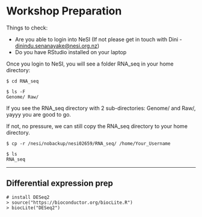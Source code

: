 # Workshop Preparation

Things to check:
- Are you able to login into NeSI (If not please get in touch with Dini - dinindu.senanayake@nesi.org.nz)
- Do you have RStudio installed on your laptop

Once you login to NeSI, you will see a folder RNA_seq in your home directory:

```
$ cd RNA_seq

$ ls -F
Genome/ Raw/

```

If you see the RNA_seq directory with 2 sub-directories: Genome/ and Raw/, yayyy you are good to go.

If not, no pressure, we can still copy the RNA_seq directory to your home directory.

```
$ cp -r /nesi/nobackup/nesi02659/RNA_seq/ /home/Your_Username

$ ls
RNA_seq

```

---
## Differential expression prep

```
# install DESeq2
> source("https://bioconductor.org/biocLite.R")
> biocLite("DESeq2")
```



